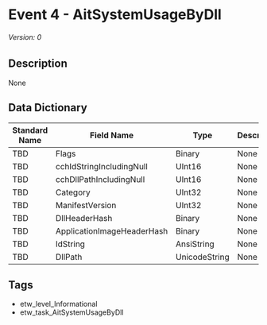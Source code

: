 # Event 4 - AitSystemUsageByDll
###### Version: 0

## Description
None

## Data Dictionary
|Standard Name|Field Name|Type|Description|Sample Value|
|---|---|---|---|---|
|TBD|Flags|Binary|None|`None`|
|TBD|cchIdStringIncludingNull|UInt16|None|`None`|
|TBD|cchDllPathIncludingNull|UInt16|None|`None`|
|TBD|Category|UInt32|None|`None`|
|TBD|ManifestVersion|UInt32|None|`None`|
|TBD|DllHeaderHash|Binary|None|`None`|
|TBD|ApplicationImageHeaderHash|Binary|None|`None`|
|TBD|IdString|AnsiString|None|`None`|
|TBD|DllPath|UnicodeString|None|`None`|

## Tags
* etw_level_Informational
* etw_task_AitSystemUsageByDll